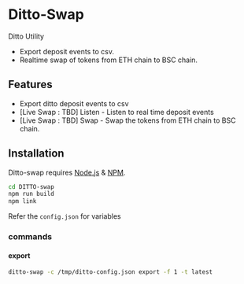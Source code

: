 # Ditto-Swap

Ditto Utility

- Export deposit events to csv.
- Realtime swap of tokens from ETH chain to BSC chain.

## Features

- Export ditto deposit events to csv
- [Live Swap : TBD] Listen - Listen to real time deposit events
- [Live Swap : TBD] Swap - Swap the tokens from ETH chain to BSC chain.

## Installation

Ditto-swap requires [Node.js](https://nodejs.org/) & [NPM](https://npmjs.com).

```sh
cd DITTO-swap
npm run build
npm link
```

Refer the `config.json` for variables

### commands

#### export

```sh
ditto-swap -c /tmp/ditto-config.json export -f 1 -t latest
```

